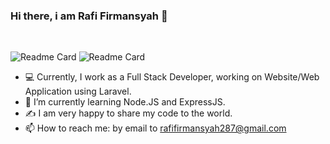 ### Hi there, i am Rafi Firmansyah 👋
<br>

![Readme Card](https://github-readme-stats.vercel.app/api?username=rafifirmansyah&show_icons=true&theme=default) ![Readme Card](https://github-readme-stats.vercel.app/api/top-langs/?username=rafifirmansyah&hide=HTML,CSS,shell)


- :computer:  Currently, I work as a Full Stack Developer, working on Website/Web Application using Laravel.
- 🌱  I’m currently learning Node.JS and ExpressJS.
- :writing_hand:  I am very happy to share my code to the world.
- 📫   How to reach me:  by email to rafifirmansyah287@gmail.com






